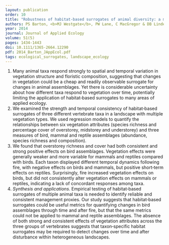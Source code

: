 ```yaml
---
layout: publication
order: 10
title: "Robustness of habitat-based surrogates of animal diversity: a multi-taxa comparison over time."
authors: PS Barton, <b>MJ Westgate</b>, PW Lane, C MacGregor & DB Lindenmayer
year: 2014
journal: Journal of Applied Ecology
volume: 51(5)
pages: 1434-1443
doi: 10.1111/1365-2664.12290
pdf: 2014_Barton_JAppEcol.pdf
tags: ecological_surrogates, landscape_ecology
---
```

<ol>
  <li>Many animal taxa respond strongly to spatial and temporal variation in vegetation structure and floristic composition, suggesting that changes in vegetation could be a cheap and readily observable surrogate for changes in animal assemblages. Yet there is considerable uncertainty about how different taxa respond to vegetation over time, potentially limiting the application of habitat‐based surrogates to many areas of applied ecology.</li>
  <li>We examined the strength and temporal consistency of habitat‐based surrogates of three different vertebrate taxa in a landscape with multiple vegetation types. We used regression models to quantify the relationships between six vegetation attributes (species richness and percentage cover of overstorey, midstorey and understorey) and three measures of bird, mammal and reptile assemblages (abundance, species richness and composition).</li>
  <li>We found that overstorey richness and cover had both consistent and strong positive effects on bird assemblages. Vegetation effects were generally weaker and more variable for mammals and reptiles compared with birds. Each taxon displayed different temporal dynamics following fire, with negative effects on birds and mammals, but positive short‐term effects on reptiles. Surprisingly, fire increased vegetation effects on birds, but did not consistently alter vegetation effects on mammals or reptiles, indicating a lack of concordant responses among taxa.</li>
  <li><em>Synthesis and applications</em>. Empirical testing of habitat‐based surrogates of multiple animal taxa is needed to identify reliable and consistent management proxies. Our study suggests that habitat‐based surrogates could be useful metrics for quantifying changes in bird assemblages through time and after fire, but that the same metrics could not be applied to mammal and reptile assemblages. The absence of both strong and consistent effects of vegetation attributes across the three groups of vertebrates suggests that taxon‐specific habitat surrogates may be required to detect changes over time and after disturbance within heterogeneous landscapes.</li>
</ol>